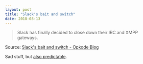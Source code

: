 ```yaml
---
layout: post
title: "Slack's bait and switch"
date: 2018-03-13
---
```


> Slack has finally decided to close down their IRC and XMPP gateways.

Source: [Slack's bait and switch - Opkode Blog](https://opkode.com/blog/slacks-bait-and-switch/)

Sad stuff, but [also predictable](http://www.benjaminoakes.com/2015/03/04/chat-standards-are-still-alive-at-google/).
